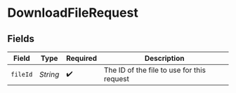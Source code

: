 # DownloadFileRequest


## Fields

| Field                                      | Type                                       | Required                                   | Description                                |
| ------------------------------------------ | ------------------------------------------ | ------------------------------------------ | ------------------------------------------ |
| `fileId`                                   | *String*                                   | :heavy_check_mark:                         | The ID of the file to use for this request |